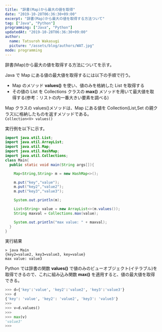 ```yaml
---
title: "辞書(Map)から最大の値を取得"
date: "2019-10-28T06:36:30+09:00"
excerpt: "辞書(Map)から最大の値を取得する方法ついて"
tag: ["Java", "Python"]
programming: ["Java", "Python"]
updatedAt: "2019-10-28T06:36:30+09:00"
author:
  name: Tatsuroh Wakasugi
  picture: "/assets/blog/authors/WAT.jpg"
mode: programming
---
```


辞書(Map)から最大の値を取得する方法についてを示す。

<div class="note_content_by_programming_language" id="note_content_Java">

Java で Map にある値の最大値を取得するには以下の手順で行う。

- Map のメソッド **values()** を使い、値のみを格納した List を取得する
- その値の List を Collections クラスの **max()** メソッドを用いて最大値を取得する(参考：リストの内一番大きい要素を調べる)

Map クラスの values()メソッドは、Map にある値を Collection(List,Set の親クラス)に格納したものを返すメソッドである。  
`Collection<V> values()`

実行例を以下に示す。

```java
import java.util.List;
import java.util.ArrayList;
import java.util.Map;
import java.util.HashMap;
import java.util.Collections;
class Main{
  public static void main(String args[]){

    Map<String,String> m = new HashMap<>();

    m.put("key","value");
    m.put("key2","value2");
    m.put("key3","value3");

    System.out.println(m);

    List<String> value = new ArrayList<>(m.values());
    String maxval = Collections.max(value);

    System.out.println("max value: " + maxval);
  }
}
```

実行結果

```
> java Main
{key2=value2, key3=value3, key=value}
max value: value3
```

</div>
<div class="note_content_by_programming_language" id="note_content_Python">

Python では辞書の関数 **values()** で値のみのビューオブジェクト(イテラブル)を取得できるので、これに組み込み関数 **max()** を適用すると、値の最大値を取得できる。

```python
>>> d={'key':'value', 'key2':'value2', 'key3':'value3'}
>>> d
{'key': 'value', 'key2': 'value2', 'key3': 'value3'}
>>>
>>> v=d.values()
>>>
>>> max(v)
'value3'
>>>
```

</div>

